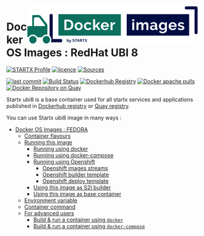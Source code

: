 <img align="right" src="https://raw.githubusercontent.com/startxfr/docker-images/master/travis/logo-small.svg?sanitize=true">

# Docker OS Images : RedHat UBI 8

[![STARTX Profile](https://img.shields.io/badge/provider-startx-green.svg)](https://github.com/startxfr) [![licence](https://img.shields.io/github/license/startxfr/docker-images.svg)](https://github.com/startxfr/docker-images) [![Sources](https://img.shields.io/badge/startxfr-docker--images-blue.svg)](https://github.com/startxfr/docker-images/tree/master/OS/)

[![last commit](https://img.shields.io/github/last-commit/startxfr/docker-images.svg)](https://github.com/startxfr/docker-images) [![Build Status](https://travis-ci.org/startxfr/docker-images.svg?branch=master)](https://travis-ci.org/startxfr/docker-images) [![Dockerhub Registry](https://img.shields.io/docker/build/startx/ubi8.svg)](https://hub.docker.com/r/startx/ubi8) [![Docker apache pulls](https://img.shields.io/docker/pulls/startx/ubi8)](https://hub.docker.com/r/startx/ubi8) [![Docker Repository on Quay](https://quay.io/repository/startx/apache/status "Docker Repository on Quay")](https://quay.io/repository/startx/apache)

Startx ubi8 is a base container used for all startx services and applications published in
[Dockerhub registry](https://hub.docker.com/u/startx) or [Quay registry](https://quay.io/repository/startx).

You can use Startx ubi8 image in many ways :

- [Docker OS Images : FEDORA](https://docker-images.readthedocs.io/en/latest/OS/ubi8#docker-os-images--ubi8)
  - [Container flavours](https://docker-images.readthedocs.io/en/latest/OS/ubi8#container-flavours)
  - [Running this image](https://docker-images.readthedocs.io/en/latest/OS/ubi8#running-this-image)
    - [Running using docker](https://docker-images.readthedocs.io/en/latest/OS/ubi8#running-using-docker)
    - [Running using docker-compose](https://docker-images.readthedocs.io/en/latest/OS/ubi8#running-using-docker-compose)
    - [Running using Openshift](https://docker-images.readthedocs.io/en/latest/OS/ubi8#running-using-openshift)
      - [Openshift images streams](https://docker-images.readthedocs.io/en/latest/OS/ubi8#openshift-images-streams)
      - [Openshift builder template](https://docker-images.readthedocs.io/en/latest/OS/ubi8#openshift-builder-template)
      - [Openshift deploy template](https://docker-images.readthedocs.io/en/latest/OS/ubi8#openshift-deploy-template)
    - [Using this image as S2I builder](https://docker-images.readthedocs.io/en/latest/OS/ubi8#using-this-image-as-s2i-builder)
    - [Using this image as base container](https://docker-images.readthedocs.io/en/latest/OS/ubi8#using-this-image-as-base-container)
  - [Environment variable](https://docker-images.readthedocs.io/en/latest/OS/ubi8#environment-variable)
  - [Container command](https://docker-images.readthedocs.io/en/latest/OS/ubi8#container-command)
  - [For advanced users](https://docker-images.readthedocs.io/en/latest/OS/ubi8#for-advanced-users)
    - [Build & run a container using `docker`](https://docker-images.readthedocs.io/en/latest/OS/ubi8#build--run-a-container-using-docker)
    - [Build & run a container using `docker-compose`](https://docker-images.readthedocs.io/en/latest/OS/ubi8#build--run-a-container-using-docker-compose)
